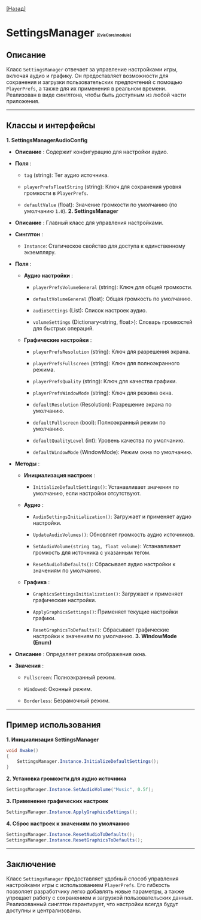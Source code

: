 [[Назад]](./main.md)

# SettingsManager <span style="font-size: 10px">[EvieCore/module]</span>

## Описание

Класс `SettingsManager` отвечает за управление настройками игры, включая аудио и графику. Он предоставляет возможности для сохранения и загрузки пользовательских предпочтений с помощью `PlayerPrefs`, а также для их применения в реальном времени. Реализован в виде синглтона, чтобы быть доступным из любой части приложения.

---

## Классы и интерфейсы 
**1. SettingsManagerAudioConfig**  
- **Описание** : Содержит конфигурацию для настройки аудио.
 
- **Поля** : 
  - `tag` (string): Тег аудио источника.
 
  - `playerPrefsFloatString` (string): Ключ для сохранения уровня громкости в `PlayerPrefs`.
 
  - `defaultValue` (float): Значение громкости по умолчанию (по умолчанию `1.0`).
**2. SettingsManager**  
- **Описание** : Главный класс для управления настройками.
 
- **Синглтон** : 
  - `Instance`: Статическое свойство для доступа к единственному экземпляру.
 
- **Поля** : 
  - **Аудио настройки** : 
    - `playerPrefsVolumeGeneral` (string): Ключ для общей громкости.
 
    - `defaultVolumeGeneral` (float): Общая громкость по умолчанию.
 
    - `audioSettings` (List<SettingsManagerAudioConfig>): Список настроек аудио.
 
    - `volumeSettings` (Dictionary<string, float>): Словарь громкостей для быстрых операций.
 
  - **Графические настройки** : 
    - `playerPrefsResolution` (string): Ключ для разрешения экрана.
 
    - `playerPrefsFullscreen` (string): Ключ для полноэкранного режима.
 
    - `playerPrefsQuality` (string): Ключ для качества графики.
 
    - `playerPrefsWindowMode` (string): Ключ для режима окна.
 
    - `defaultResolution` (Resolution): Разрешение экрана по умолчанию.
 
    - `defaultFullscreen` (bool): Полноэкранный режим по умолчанию.
 
    - `defaultQualityLevel` (int): Уровень качества по умолчанию.
 
    - `defaultWindowMode` (WindowMode): Режим окна по умолчанию.
 
- **Методы** : 
  - **Инициализация настроек** : 
    - `InitializeDefaultSettings()`: Устанавливает значения по умолчанию, если настройки отсутствуют.
 
  - **Аудио** : 
    - `AudioSettingsInitialization()`: Загружает и применяет аудио настройки.
 
    - `UpdateAudioVolumes()`: Обновляет громкость аудио источников.
 
    - `SetAudioVolume(string tag, float volume)`: Устанавливает громкость для источника с указанным тегом.
 
    - `ResetAudioToDefaults()`: Сбрасывает аудио настройки к значениям по умолчанию.
 
  - **Графика** : 
    - `GraphicsSettingsInitialization()`: Загружает и применяет графические настройки.
 
    - `ApplyGraphicsSettings()`: Применяет текущие настройки графики.
 
    - `ResetGraphicsToDefaults()`: Сбрасывает графические настройки к значениям по умолчанию.
**3. WindowMode (Enum)**  
- **Описание** : Определяет режим отображения окна.
 
- **Значения** : 
  - `Fullscreen`: Полноэкранный режим.
 
  - `Windowed`: Оконный режим.
 
  - `Borderless`: Безрамочный режим.


---

## Пример использования 

**1. Инициализация SettingsManager** 

```csharp
void Awake()
{
    SettingsManager.Instance.InitializeDefaultSettings();
}
```
**2. Установка громкости для аудио источника** 

```csharp
SettingsManager.Instance.SetAudioVolume("Music", 0.5f);
```
**3. Применение графических настроек** 

```csharp
SettingsManager.Instance.ApplyGraphicsSettings();
```
**4. Сброс настроек к значениям по умолчанию** 

```csharp
SettingsManager.Instance.ResetAudioToDefaults();
SettingsManager.Instance.ResetGraphicsToDefaults();
```


---

## Заключение 

Класс `SettingsManager` предоставляет удобный способ управления настройками игры с использованием `PlayerPrefs`. Его гибкость позволяет разработчику легко добавлять новые параметры, а также упрощает работу с сохранением и загрузкой пользовательских данных. Реализованный синглтон гарантирует, что настройки всегда будут доступны и централизованы.